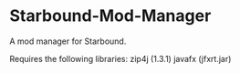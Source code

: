 Starbound-Mod-Manager
=====================

A mod manager for Starbound.

Requires the following libraries:
zip4j (1.3.1)
javafx (jfxrt.jar)

